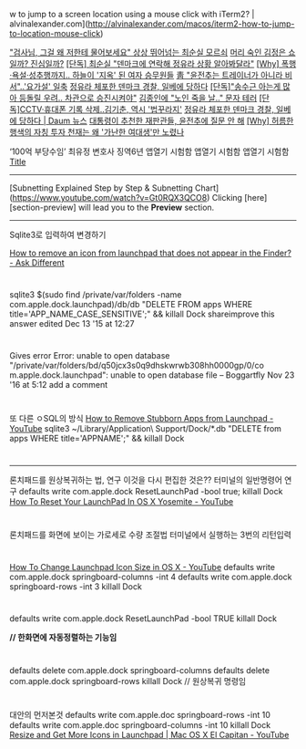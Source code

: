 
w to jump to a screen location using a mouse click with iTerm2? | alvinalexander.com](http://alvinalexander.com/macos/iterm2-how-to-jump-to-location-mouse-click)


["검사님, 그걸 왜 저한테 물어보세요" 상상 뛰어넘는 최순실 모르쇠](http://v.media.daum.net/v/20170107044215962?d=y)
[머리 숙인 김정은 쇼일까? 진심일까?](http://v.media.daum.net/v/20170107030152433?d=y)
[[단독] 최순실 "덴마크에 연락해 정유라 상황 알아봐달라"](http://v.media.daum.net/v/20170107093102877?d=y)
[[Why] 폭행·욕설·성추행까지.. 하늘이 '지옥' 된 여자 승무원들](http://v.media.daum.net/v/20170107030606528?d=y)
[靑 "윤전추는 트레이너가 아니라 비서"..'요가설' 일축](http://v.media.daum.net/v/20170107110355858?d=y)
[정유라 체포한 덴마크 경찰, 일베에 당하다](http://v.media.daum.net/v/20170106164108900?d=y)
[[단독]"송수근 아는게 많아 등돌릴 우려.. 차관으로 승진시켜야"](http://v.media.daum.net/v/20170107030106404?d=y)
[김종인에 "노인 죽을 날.." 문자 테러](http://v.media.daum.net/v/20170107031107630?d=y)
[[단독]CCTV·휴대폰 기록 삭제..김기춘, 역시 '법꾸라지'](http://v.media.daum.net/v/20170107060103318?d=y)
[정유라 체포한 덴마크 경찰, 일베에 당하다 | Daum 뉴스](http://v.media.daum.net/v/20170106164108900?d=y)
[대통령이 추천한 재판관들, 윤전추에 질문 안 해](http://v.media.daum.net/v/20170107044213960?d=y)
[[Why] 허름한 행색의 자칭 투자 천재는 왜 '가난한 여대생'만 노렸나](http://v.media.daum.net/v/20170107030503517?d=y)

‘100억 부당수임’ 최유정 변호사 징역6년
앱열기 시험함
앱열기 시험함
앱열기 시험함
[Title](https://m.youtube.com/watch?list=PL-osiE80TeTvGhHkpvfmKWOiIPF8UVy6c&params=EAEYATgBSAFYCmILMGxpWGVvQURVNkFoCA%253D%253D&v=HVMOBKRNEbc&mode=NORMAL)

---
[Subnetting Explained Step by Step & Subnetting Chart]
(https://www.youtube.com/watch?v=Gt0RQX3QCO8)
Clicking [here][section-preview] will lead you to the **Preview** section.

---

Sqlite3로 입력하여 변경하기

[How to remove an icon from launchpad that does not appear in the Finder? - Ask Different](http://apple.stackexchange.com/questions/144756/how-to-remove-an-icon-from-launchpad-that-does-not-appear-in-the-finder)
# 
sqlite3 $(sudo find /private/var/folders -name com.apple.dock.launchpad)/db/db "DELETE FROM apps WHERE title='APP_NAME_CASE_SENSITIVE';" && killall Dock
shareimprove this answer
edited Dec 13 '15 at 12:27
 #  	 	
Gives error Error: unable to open database "/private/var/folders/bd/q50jcx3s0q9dhskwrwb308hh0000gp/0/co‌​m.apple.dock.launchp‌​ad": unable to open database file – Boggartfly Nov 23 '16 at 5:12
add a comment
# 
또 다른 ㅇSQL의 방식
[How to Remove Stubborn Apps from Launchpad - YouTube](https://www.youtube.com/watch?v=j6klO3TFwDw)
sqlite3 ~/Library/Application\ Support/Dock/*.db "DELETE from apps WHERE title='APPNAME';" && killall Dock
#
---
론치패드를 원상복귀하는 법, 연구 이것을 다시 편집한 것은?? 터미널의 일반명령어 연구
defaults write com.apple.dock ResetLaunchPad -bool true; killall Dock 
[How To Reset Your LaunchPad In OS X Yosemite - YouTube](https://www.youtube.com/watch?v=QGOIrA7FbEM)
#
론치패드를 화면에 보이는 가로세로 수량 조절법 터미널에서 실행하는 3번의 리턴입력
#
[How To Change Launchpad Icon Size in OS X - YouTube](https://www.youtube.com/watch?v=_5AZs6_Bb5k)
defaults write com.apple.dock springboard-columns -int 4
defaults write com.apple.dock springboard-rows -int 3
killall Dock
#
defaults write com.apple.dock ResetLaunchPad -bool TRUE
killall Dock

**// 한화면에 자동정렬하는 기능임**
#
defaults delete com.apple.dock springboard-columns 
defaults delete com.apple.dock springboard-rows
killall Dock
// 원상복귀 명령임
#

#
대안의 먼저본것
defaults write com.apple.doc springboard-rows -int 10
defaults write com.apple.doc springboard-columns -int 10
killall Dock
[Resize and Get More Icons in Launchpad | Mac OS X El Capitan - YouTube](https://youtu.be/cg3gEEogu74?t=1m28s)
#






